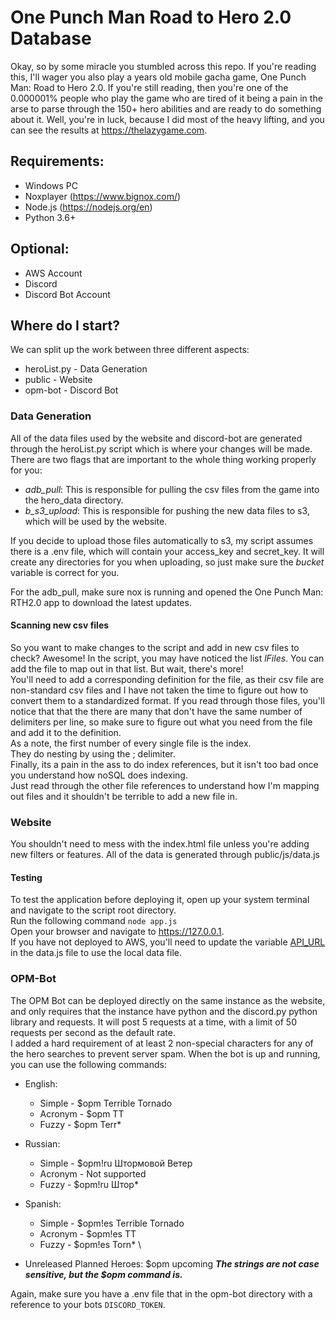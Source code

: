 
# One Punch Man Road to Hero 2.0 Database

Okay, so by some miracle you stumbled across this repo. 
 If you're reading this, I'll wager you also play a years old mobile gacha game, One Punch Man: Road to Hero 2.0.
If you're still reading, then you're one of the 0.000001% people who play the game who are tired of it being a pain in the arse to parse through the 150+ hero abilities and are ready to do something about it.
Well, you're in luck, because I did most of the heavy lifting, and you can see the results at https://thelazygame.com.

## Requirements:
- Windows PC
- Noxplayer (https://www.bignox.com/)
- Node.js (https://nodejs.org/en)
- Python 3.6+

## Optional:
- AWS Account
- Discord
- Discord Bot Account

## Where do I start?
We can split up the work between three different aspects:
- heroList.py - Data Generation
- public - Website
- opm-bot - Discord Bot

### Data Generation
All of the data files used by the website and discord-bot are generated through the heroList.py script which is where your changes will be made. There are two flags that are important to the whole thing working properly for you:
- *adb_pull*: This is responsible for pulling the csv files from the game into the hero_data directory.
- *b_s3_upload*: This is responsible for pushing the new data files to s3, which will be used by the website.

If you decide to upload those files automatically to s3, my script assumes there is a .env file, which will contain your access_key and secret_key. It will create any directories for you when uploading, so just make sure the *bucket* variable is correct for you.

For the adb_pull, make sure nox is running and opened the One Punch Man: RTH2.0 app to download the latest updates.

#### Scanning new csv files
So you want to make changes to the script and add in new csv files to check? Awesome! In the script, you may have noticed the list *lFiles*. You can add the file to map out in that list. But wait, there's more! \
You'll need to add a corresponding definition for the file, as their csv file are non-standard csv files and I have not taken the time to figure out how to convert them to a standardized format. If you read through those files, you'll notice that that the there are many that don't have the same number of delimiters per line, so make sure to figure out what you need from the file and add it to the definition. \
As a note, the first number of every single file is the index. \
They do nesting by using the ; delimiter. \
Finally, its a pain in the ass to do index references, but it isn't too bad once you understand how noSQL does indexing. \
Just read through the other file references to understand how I'm mapping out files and it shouldn't be terrible to add a new file in.

### Website
You shouldn't need to mess with the index.html file unless you're adding new filters or features. All of the data is generated through public/js/data.js

#### Testing
To test the application before deploying it, open up your system terminal and navigate to the script root directory. \
Run the following command `node app.js` \
Open your browser and navigate to https://127.0.0.1. \
If you have not deployed to AWS, you'll need to update the variable [API_URL](https://github.com/jhernandez6354/OPM/blob/master/public/js/data.js#L1) in the data.js file to use the local data file.

### OPM-Bot
The OPM Bot can be deployed directly on the same instance as the website, and only requires that the instance have python and the discord.py python library and requests.
It will post 5 requests at a time, with a limit of 50 requests per second as the default rate. \
I added a hard requirement of at least 2 non-special characters for any of the hero searches to prevent server spam.
When the bot is up and running, you can use the following commands:
*    English:
     - Simple - $opm Terrible Tornado
     - Acronym - $opm TT
     - Fuzzy - $opm Terr*

*    Russian:
     - Simple - $opm!ru Штормовой Ветер
     - Acronym - Not supported
     - Fuzzy - $opm!ru Штор*

*    Spanish:
     - Simple - $opm!es Terrible Tornado
     - Acronym - $opm!es TT 
     - Fuzzy - $opm!es Torn*
\
*    Unreleased Planned Heroes: $opm upcoming
***The strings are not case sensitive, but the $opm command is.***

Again, make sure you have a .env file that in the opm-bot directory with a reference to your bots `DISCORD_TOKEN`.